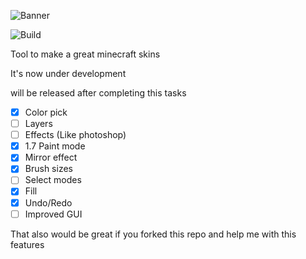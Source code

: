 ![Banner](http://s22.postimg.org/u464888ox/Banner.png)

![Build](https://ci.appveyor.com/api/projects/status/github/Kareemmax/Minecraft-Skiner?svg=true)

Tool to make a great minecraft skins

It's now under development

will be released  after completing this tasks

- [X] Color pick
- [ ] Layers
- [ ] Effects (Like photoshop)
- [X] 1.7 Paint mode
- [X] Mirror effect
- [X] Brush sizes
- [ ] Select modes
- [X] Fill
- [X] Undo/Redo
- [ ] Improved GUI

That also would be great if you forked this repo and help me with this features
